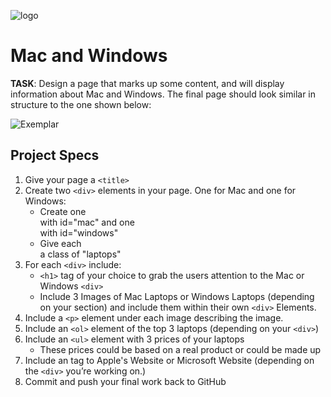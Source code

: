 ![logo](https://user-images.githubusercontent.com/44912347/202244850-18dbf275-11cf-44b5-9500-b2fcb5d44d05.jpg)

# Mac and Windows

**TASK**: Design a page that marks up some content, and will display information about Mac and Windows. The final page should look similar in structure to the one shown below:

![Exemplar](https://user-images.githubusercontent.com/44912347/202245227-8eead5ac-c725-44a7-92ab-56f09415e459.png)

## Project Specs

1. Give your page a `<title>`
2. Create two `<div>` elements in your page. One for Mac and one for Windows:
    - Create one <div> with id="mac" and one <div> with id="windows"
    - Give each <div> a class of "laptops"
3. For each `<div>` include:
    - `<h1>` tag of your choice to grab the users attention to the Mac or Windows `<div>`
    - Include 3 Images of Mac Laptops or Windows Laptops (depending on your section) and include them within their own `<div>` Elements.
4. Include a `<p>` element under each image describing the image.
5. Include an `<ol>` element of the top 3 laptops (depending on your `<div>`)
6. Include an `<ul>` element with 3 prices of your laptops
    - These prices could be based on a real product or could be made up
7. Include an <a> tag to Apple's Website or Microsoft Website (depending on the `<div>` you’re working on.)
8. Commit and push your final work back to GitHub
